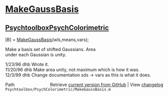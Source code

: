 # [MakeGaussBasis](MakeGaussBasis)
## [Psychtoolbox](Psychtoolbox)[PsychColorimetric](PsychColorimetric)

[B] = [MakeGaussBasis](MakeGaussBasis)(wls,means,vars);  
  
Make a basis set of shifted Gaussians.  Area  
under each Gaussian is unity.  
  
1/23/96  dhb    Wrote it.  
11/20/96 dhb  Make area unity, not maximum which is how it was.   
12/3/99  dhb  Change documentation sds -\> vars as this is what it does.  




<div class="code_header" style="text-align:right;">
  <span style="float:left;">Path&nbsp;&nbsp;</span> <span class="counter">Retrieve <a href=
  "https://raw.github.com/Psychtoolbox-3/Psychtoolbox-3/beta/Psychtoolbox/PsychColorimetric/MakeGaussBasis.m">current version from GitHub</a> | View <a href=
  "https://github.com/Psychtoolbox-3/Psychtoolbox-3/commits/beta/Psychtoolbox/PsychColorimetric/MakeGaussBasis.m">changelog</a></span>
</div>
<div class="code">
  <code>Psychtoolbox/PsychColorimetric/MakeGaussBasis.m</code>
</div>

